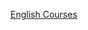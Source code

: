 [English Courses](https://www.youtube.com/watch?v=1cmF_VT_NV8&list=PLBAH_GfJiuYzQJNmSs1LFY_LEalG6uxhg)
